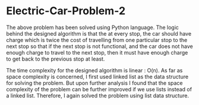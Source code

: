 # Electric-Car-Problem-2




The above problem has been solved using Python language. The logic behind the designed algorithm is that the at every stop, the car should have charge which is twice the cost of travelling from one particular stop to the next stop so that if the next stop is not functional, and
the car does not have enough charge to travel to the next stop, then it must have enough
charge to get back to the previous stop at least.
  
    
The time complexity for the designed algorithm 
is linear : O(n). As far as space complexity is concerned, I first used linked list as the data
structure for solving the problem. But upon further analysis I found that the space complexity
of the problem can be further improved if we use lists instead of a linked list. Therefore, I
again solved the problem using list data structure.



